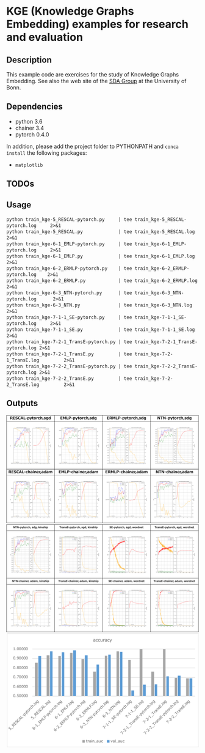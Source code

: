 # KGE (Knowledge Graphs Embedding) examples for research and evaluation

## Description

This example code are exercises for the study of Knowledge Graphs Embedding.
See also the web site of the [SDA Group](http://sda.tech) at the University of Bonn. 

## Dependencies
- python 3.6
- chainer 3.4
- pytorch 0.4.0

In addition, please add the project folder to PYTHONPATH and `conca install` the following packages:
- `matplotlib`

## TODOs

## Usage

```
python train_kge-5_RESCAL-pytorch.py     | tee train_kge-5_RESCAL-pytorch.log     2>&1
python train_kge-5_RESCAL.py             | tee train_kge-5_RESCAL.log             2>&1
python train_kge-6-1_EMLP-pytorch.py     | tee train_kge-6-1_EMLP-pytorch.log     2>&1
python train_kge-6-1_EMLP.py             | tee train_kge-6-1_EMLP.log             2>&1
python train_kge-6-2_ERMLP-pytorch.py    | tee train_kge-6-2_ERMLP-pytorch.log    2>&1
python train_kge-6-2_ERMLP.py            | tee train_kge-6-2_ERMLP.log            2>&1
python train_kge-6-3_NTN-pytorch.py      | tee train_kge-6-3_NTN-pytorch.log      2>&1
python train_kge-6-3_NTN.py              | tee train_kge-6-3_NTN.log              2>&1
python train_kge-7-1-1_SE-pytorch.py     | tee train_kge-7-1-1_SE-pytorch.log     2>&1
python train_kge-7-1-1_SE.py             | tee train_kge-7-1-1_SE.log             2>&1
python train_kge-7-2-1_TransE-pytorch.py | tee train_kge-7-2-1_TransE-pytorch.log 2>&1
python train_kge-7-2-1_TransE.py         | tee train_kge-7-2-1_TransE.log         2>&1
python train_kge-7-2-2_TransE-pytorch.py | tee train_kge-7-2-2_TransE-pytorch.log 2>&1
python train_kge-7-2-2_TransE.py         | tee train_kge-7-2-2_TransE.log         2>&1
```

## Outputs

<img src="results/results-a.png"/>
<img src="results/results-b.png"/>
<img src="results/results-c.png"/>
